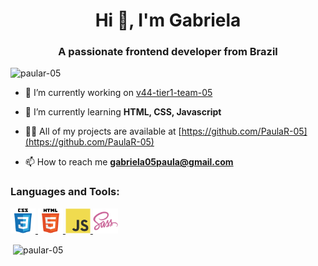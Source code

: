 <h1 align="center">Hi 👋, I'm Gabriela</h1>
<h3 align="center">A passionate frontend developer from Brazil</h3>

<p align="left"> <img src="https://komarev.com/ghpvc/?username=paular-05&label=Profile%20views&color=0e75b6&style=flat" alt="paular-05" /> </p>

- 🔭 I’m currently working on [v44-tier1-team-05](https://github.com/chingu-voyages/v44-tier1-team-05)

- 🌱 I’m currently learning **HTML, CSS, Javascript**

- 👨‍💻 All of my projects are available at [https://github.com/PaulaR-05](https://github.com/PaulaR-05)

- 📫 How to reach me **gabriela05paula@gmail.com**

<h3 align="left">Languages and Tools:</h3>
<p align="left"> <a href="https://www.w3schools.com/css/" target="_blank" rel="noreferrer"> <img src="https://raw.githubusercontent.com/devicons/devicon/master/icons/css3/css3-original-wordmark.svg" alt="css3" width="40" height="40"/> </a> <a href="https://www.w3.org/html/" target="_blank" rel="noreferrer"> <img src="https://raw.githubusercontent.com/devicons/devicon/master/icons/html5/html5-original-wordmark.svg" alt="html5" width="40" height="40"/> </a> <a href="https://developer.mozilla.org/en-US/docs/Web/JavaScript" target="_blank" rel="noreferrer"> <img src="https://raw.githubusercontent.com/devicons/devicon/master/icons/javascript/javascript-original.svg" alt="javascript" width="40" height="40"/> </a> <a href="https://sass-lang.com" target="_blank" rel="noreferrer"> <img src="https://raw.githubusercontent.com/devicons/devicon/master/icons/sass/sass-original.svg" alt="sass" width="40" height="40"/> </a> </p>

<p>&nbsp;<img align="center" src="https://github-readme-stats.vercel.app/api?username=paular-05&show_icons=true&locale=en" alt="paular-05" /></p>
